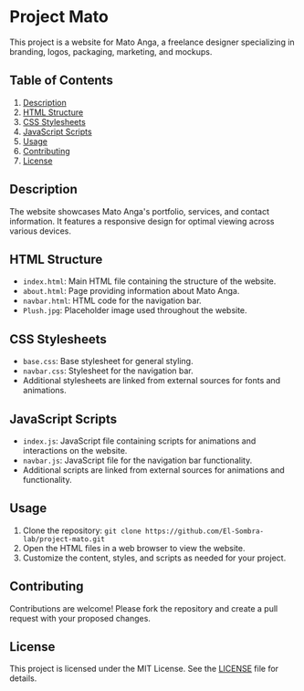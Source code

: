 # Project Mato

This project is a website for Mato Anga, a freelance designer specializing in branding, logos, packaging, marketing, and mockups.

## Table of Contents
1. [Description](#description)
2. [HTML Structure](#html-structure)
3. [CSS Stylesheets](#css-stylesheets)
4. [JavaScript Scripts](#javascript-scripts)
5. [Usage](#usage)
6. [Contributing](#contributing)
7. [License](#license)

## Description
The website showcases Mato Anga's portfolio, services, and contact information. It features a responsive design for optimal viewing across various devices.

## HTML Structure
- `index.html`: Main HTML file containing the structure of the website.
- `about.html`: Page providing information about Mato Anga.
- `navbar.html`: HTML code for the navigation bar.
- `Plush.jpg`: Placeholder image used throughout the website.

## CSS Stylesheets
- `base.css`: Base stylesheet for general styling.
- `navbar.css`: Stylesheet for the navigation bar.
- Additional stylesheets are linked from external sources for fonts and animations.

## JavaScript Scripts
- `index.js`: JavaScript file containing scripts for animations and interactions on the website.
- `navbar.js`: JavaScript file for the navigation bar functionality.
- Additional scripts are linked from external sources for animations and functionality.

## Usage
1. Clone the repository: `git clone https://github.com/El-Sombra-lab/project-mato.git`
2. Open the HTML files in a web browser to view the website.
3. Customize the content, styles, and scripts as needed for your project.

## Contributing
Contributions are welcome! Please fork the repository and create a pull request with your proposed changes.

## License
This project is licensed under the MIT License. See the [LICENSE](LICENSE) file for details.

